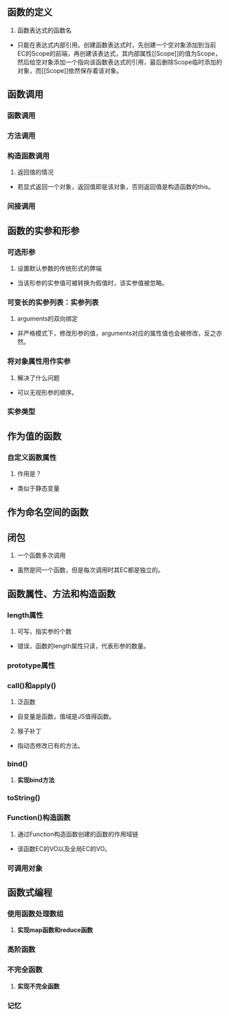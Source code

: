 ## 函数的定义
1. 函数表达式的函数名
- 只能在表达式内部引用。创建函数表达式时，先创建一个空对象添加到当前EC的Scope的前端，再创建该表达式，其内部属性[[Scope]]的值为Scope，然后给空对象添加一个指向该函数表达式的引用，最后删除Scope临时添加的对象，而[[Scope]]依然保存着该对象。
## 函数调用
### 函数调用
### 方法调用
### 构造函数调用
1. 返回值的情况
- 若显式返回一个对象，返回值即是该对象，否则返回值是构造函数的this。
### 间接调用
## 函数的实参和形参
### 可选形参
1. 设置默认参数的传统形式的弊端
- 当该形参的实参值可被转换为假值时，该实参值被忽略。
### 可变长的实参列表：实参列表
1. arguments的双向绑定
- 非严格模式下，修改形参的值，arguments对应的属性值也会被修改，反之亦然。
### 将对象属性用作实参
1. 解决了什么问题
- 可以无视形参的顺序。
### 实参类型
## 作为值的函数
### 自定义函数属性
1. 作用是？
- 类似于静态变量
## 作为命名空间的函数
## 闭包
1. 一个函数多次调用
- 虽然是同一个函数，但是每次调用时其EC都是独立的。
## 函数属性、方法和构造函数
### length属性
1. 可写，指实参的个数
- 错误，函数的length属性只读，代表形参的数量。
### prototype属性
### call()和apply()
1. 泛函数
- 自变量是函数，值域是JS值得函数。
2. 猴子补丁
- 指动态修改已有的方法。
### bind()
1. **实现bind方法**
### toString()
### Function()构造函数
1. 通过Function构造函数创建的函数的作用域链
- 该函数EC的VO以及全局EC的VO。
### 可调用对象
## 函数式编程
### 使用函数处理数组
1. **实现map函数和reduce函数**
### 高阶函数
### 不完全函数
1. **实现不完全函数**
### 记忆
